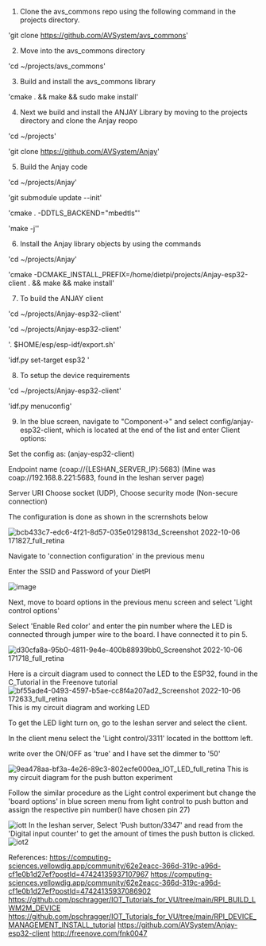 1. Clone the avs_commons repo using the following command in the projects directory. 

'git clone https://github.com/AVSystem/avs_commons'

2. Move into the avs_commons directory 

'cd ~/projects/avs_commons'

3. Build and install the avs_commons library

'cmake . && make && sudo make install'

4. Next we build and install the ANJAY Library by moving to the projects directory and clone the Anjay reopo

  'cd ~/projects'
  
'git clone https://github.com/AVSystem/Anjay'

5. Build the Anjay code

'cd ~/projects/Anjay'

'git submodule update --init'

'cmake . -DDTLS_BACKEND="mbedtls"'

'make -j''

6. Install the Anjay library objects by using the commands

'cd ~/projects/Anjay'

'cmake -DCMAKE_INSTALL_PREFIX=/home/dietpi/projects/Anjay-esp32-client . && make &&  make install'

7. To build the ANJAY client

'cd ~/projects/Anjay-esp32-client'

'cd ~/projects/Anjay-esp32-client'

'. $HOME/esp/esp-idf/export.sh'

'idf.py set-target esp32 '

8. To setup the device requirements

'cd ~/projects/Anjay-esp32-client'

'idf.py menuconfig'

9. In the blue screen, navigate to "Component->" and select config/anjay-esp32-client, which is located at the end of the list and enter Client options:

Set the config as: (anjay-esp32-client)

Endpoint name (coap://{LESHAN_SERVER_IP}:5683) (Mine was coap://192.168.8.221:5683, found in the leshan server page)

Server URI Choose socket (UDP), Choose security mode (Non-secure connection)

The configuration is done as shown in the scrernshots below

![bcb433c7-edc6-4f21-8d57-035e0129813d_Screenshot 2022-10-06 171827_full_retina](https://user-images.githubusercontent.com/112664141/199411601-92d57dc3-b2d3-4e7b-89c5-1b24751c593f.png)

Navigate to 'connection configuration' in the previous menu 

Enter the SSID and Password of your DietPI

![image](https://user-images.githubusercontent.com/112664141/199412260-6d8c53fe-7212-4159-b6b1-72f98a6782eb.png)

Next, move to board options in the previous menu screen and select 'Light control options'

Select 'Enable Red color' and enter the pin number where the LED is connected through jumper wire to the board. I have connected it to pin 5.

![d30cfa8a-95b0-4811-9e4e-400b88939bb0_Screenshot 2022-10-06 171718_full_retina](https://user-images.githubusercontent.com/112664141/199412005-7fe49f52-2e57-4ff7-a7cc-b8f8450a7c19.png)

Here is a circuit diagram used to connect the LED to the ESP32, found in the C_Tutorial in the Freenove tutorial
![bf55ade4-0493-4597-b5ae-cc8f4a207ad2_Screenshot 2022-10-06 172633_full_retina](https://user-images.githubusercontent.com/112664141/199412016-63cef473-2b31-4312-a395-4b8868311b79.png)
This is my circuit diagram and working LED 

To get the LED light turn on, go to the leshan server and select the client.

In the client menu select the 'Light control/3311' located in the botttom left.

write over the ON/OFF as 'true' and I have set the dimmer to '50'

![9ea478aa-bf3a-4e26-89c3-802ecfe000ea_IOT_LED_full_retina](https://user-images.githubusercontent.com/112664141/199412043-eb7617c0-a6a2-4246-b3f1-f02706ec7535.png)
This is my circuit diagram for the push button experiment

Follow the similar procedure as the Light control experiment but change the 'board options' in blue screen menu from light control to push button and assign the respective pin number(I have chosen pin 27)  

![iott](https://user-images.githubusercontent.com/112664141/199412069-4c4bdfba-8c63-46b3-8727-6f887b8bd88a.jpeg)
In the leshan server, Select 'Push button/3347' and read from the 'Digital input counter' to get the amount of times the push button is clicked.
![iot2](https://user-images.githubusercontent.com/112664141/199412081-8546e75e-18b3-4f43-931d-2b7ba7278862.jpeg)



References:
https://computing-sciences.yellowdig.app/community/62e2eacc-366d-319c-a96d-cf1e0b1d27ef?postId=47424135937107967
https://computing-sciences.yellowdig.app/community/62e2eacc-366d-319c-a96d-cf1e0b1d27ef?postId=47424135937086902
https://github.com/pschragger/IOT_Tutorials_for_VU/tree/main/RPI_BUILD_LWM2M_DEVICE
https://github.com/pschragger/IOT_Tutorials_for_VU/tree/main/RPI_DEVICE_MANAGEMENT_INSTALL_tutorial
https://github.com/AVSystem/Anjay-esp32-client
http://freenove.com/fnk0047
